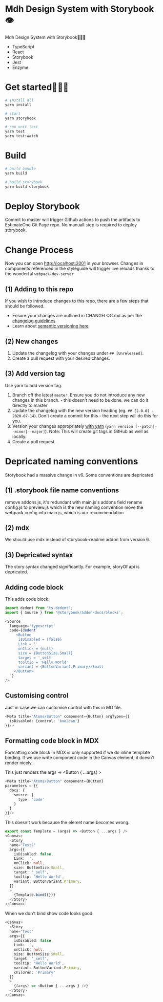 # Mdh Design System with Storybook👁

Mdh Design System with Storybook🤟💀🤟

- TypeScript
- React
- Storybook
- Jest
- Enzyme

# Get started🏄🏽‍♀️

```bash
# Install all
yarn install

# start
yarn storybook

# run unit test
yarn test
yarn test:watch
```

# Build

```bash
# build bundle
yarn build

# build storybook
yarn build-storybook
```

# Deploy Storybook

Commit to master will trigger Github actions to push the artifacts to EstimateOne Git Page repo. No manuall step is required to deploy storybook.

# Change Process

Now you can open [http://localhost:3001](http://localhost:3001) in your browser. Changes in 
components referenced in the styleguide will trigger live reloads thanks to the wonderful 
`webpack-dev-server`

## (1) Adding to this repo

If you wish to introduce changes to this repo, there are a few steps that should be followed.
- Ensure your changes are outlined in CHANGELOG.md as per the 
[changelog guidelines](https://keepachangelog.com/en/1.0.0/#how)
- Learn about [semantic versioning here](https://semver.org/)

## (2) New changes

1. Update the changelog with your changes under `## [Unreleased]`.
2. Create a pull request with your desired changes.

## (3) Add version tag

Use yarn to add version tag.

1. Branch off the latest `master`. Ensure you do not introduce any new changes in this branch. - this doesn't need to be done. we can do it directly to master
2. Update the changelog with the new version heading (eg. `## [2.0.0] - 2020-07-14`). 
   Don't create a commit for this - the next step will do this for you.  
3. Version your changes appropriately [with yarn](https://yarnpkg.com/lang/en/docs/cli/version/#toc-yarn-version-major) (`yarn version [--patch|--minor|--major]`).
   Note: This will create git tags in GitHub as well as locally.
4. Create a pull request.


# Depricated naming conventions

Storybook had a massive change in v6. Some conventions are depricated

## (1) .storybook file name conventions

remove addons.js, it's redundant with main.js's addons field
rename config.js to preview.js which is the new naming convention
move the webpack config into main.js, which is our recommendation

## (2) mdx

We should use mdx instead of storybook-readme addon from version 6.

## (3) Depricated syntax

The story syntax changed significantly. For example, storyOf api is depricated.

## Adding code block

This adds code block.

```typescript
import dedent from 'ts-dedent';
import { Source } from '@storybook/addon-docs/blocks';

<Source
  language='typescript'
  code={dedent`
     <Button
      isDisabled = {false}
      Link = ''
      onClick = {null}
      size = {ButtonSize.Small}
      target = '_self'
      tooltip = 'Hello World'
      variant = {ButtonVariant.Primary}>Small
    </Button>
  `}
/>
```

## Customising control

Just in case we can customise control with this in MD file.

```typescript
<Meta title="Atoms/Button" component={Button} argTypes={{
  isDisabled: {control: 'boolean'}
}}/>
```

## Formatting code block in MDX

Formatting code block in MDX is only supported if we do inline template binding. If we use write component code in the Canvas element, it doesn't render nicely.

This just renders the args => <Button { ...args} >

```typescript
<Meta title="Atoms/Button" component={Button} 
parameters = {{
  docs: {
    source: {
      type: 'code'
    }
  }
}}/>
```

This doesn't work because the elemet name becomes wrong.

```typescript
export const Template = (args) => <Button { ...args } />
<Canvas>
  <Story 
  name="Test2"
  args={{
    isDisabled: false,
    Link: '',
    onClick: null,
    size: ButtonSize.Small,
    target: '_self',
    tooltip: 'Hello World',
    variant: ButtonVariant.Primary,
  }}
  > 
    {Template.bind({})} 
  </Story>
</Canvas>
```

When we don't bind show code looks good.

```typescript
<Canvas>
  <Story 
  name="Test"
  args={{
    isDisabled: false,
    Link: '',
    onClick: null,
    size: ButtonSize.Small,
    target: '_self',
    tooltip: 'Hello World',
    variant: ButtonVariant.Primary,
    children: 'Primary'
  }}
  > 
    {(args) => <Button { ...args } />} 
  </Story>
</Canvas>
```
